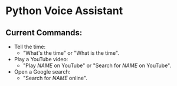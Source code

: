 # Python Voice Assistant
## Current Commands:
* Tell the time:
   - "What's the time" or "What is the time".
* Play a YouTube video:
   - "Play _NAME_ on YouTube" or "Search for _NAME_ on YouTube".
* Open a Google search:
   - "Search for _NAME_ online".
